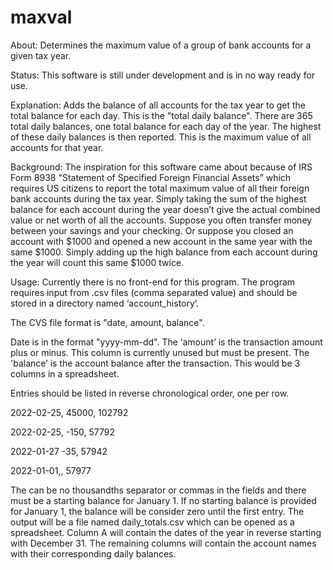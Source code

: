 # maxval
About: Determines the maximum value of a group of bank accounts for a given tax year.

Status: This software is still under development and is in no way ready for use.

Explanation: Adds the balance of all accounts for the tax year to get the total balance for each day. This is the "total daily balance". There are 365 total daily balances, one total balance for each day of the year. The highest of these daily balances is then reported. This is the maximum value of all accounts for that year.

Background: The inspiration for this software came about because of IRS Form 8938 "Statement of Specified Foreign Financial Assets” which requires US citizens to report the total maximum value of all their foreign bank accounts during the tax year. Simply taking the sum of the highest balance for each account during the year doesn’t give the actual combined value or net worth of all the accounts. Suppose you often transfer money between your savings and your checking. Or suppose you closed an account with $1000 and opened a new account in the same year with the same $1000. Simply adding up the high balance from each account during the year will count this same $1000 twice.

Usage: Currently there is no front-end for this program. The program requires input from .csv files (comma separated value) and should be stored in a directory named ‘account_history’. 

The CVS file format is "date, amount, balance".

Date is in the format "yyyy-mm-dd".
The ‘amount’ is the transaction amount plus or minus. This column is currently unused but must be present.
The 'balance’ is the account balance after the transaction. This would be 3 columns in a spreadsheet.

Entries should be listed in reverse chronological order, one per row.

2022-02-25, 45000, 102792

2022-02-25, -150, 57792

2022-01-27 -35, 57942

2022-01-01,, 57977

The can be no thousandths separator or commas in the fields and there must be a starting balance for January 1. If no starting balance is provided for January 1, the balance will be consider zero until the first entry. The output will be a file named daily_totals.csv which can be opened as a spreadsheet. Column A will contain the dates of the year in reverse starting with December 31. The remaining columns will contain the account names with their corresponding daily balances.
